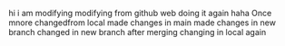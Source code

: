 hi
i am modifying
modifying from github web
doing it again haha
Once mnore
changedfrom local
made changes in main
made changes in new branch
changed in new branch after merging
changing in local again
